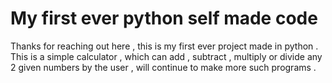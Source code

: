 # My first ever python self made code 

Thanks for reaching out here , this is my first ever project made in python . This is a simple calculator , which can add , subtract , multiply or divide any 2 given numbers by the user , will continue to make more such programs . 

